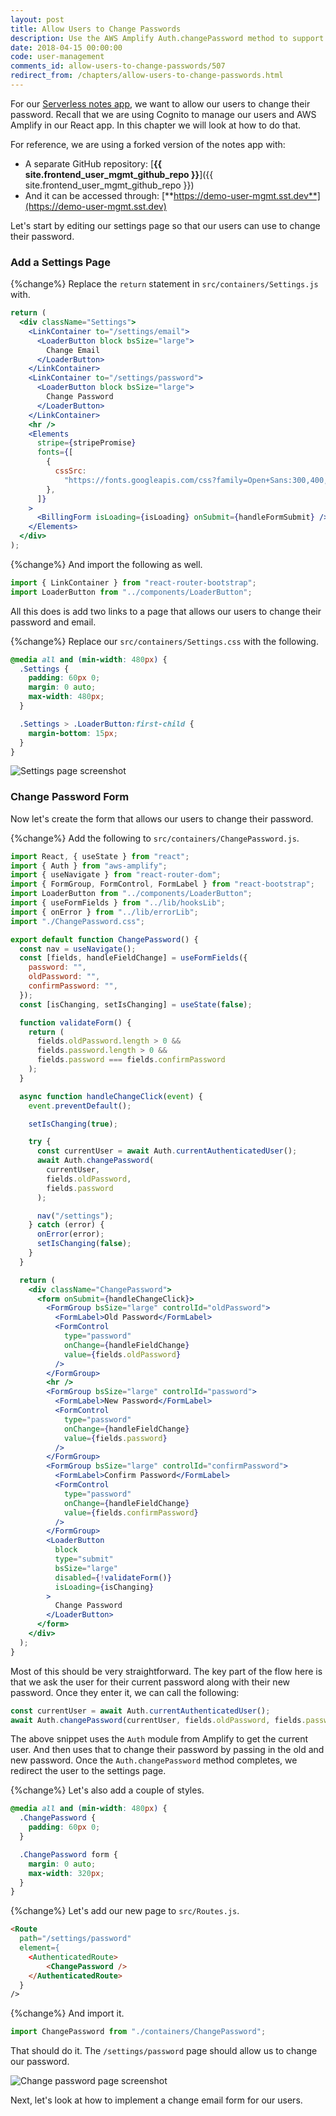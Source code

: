 ```yaml
---
layout: post
title: Allow Users to Change Passwords
description: Use the AWS Amplify Auth.changePassword method to support change password functionality in our Serverless React app. This triggers Cognito to help our users change their password.
date: 2018-04-15 00:00:00
code: user-management
comments_id: allow-users-to-change-passwords/507
redirect_from: /chapters/allow-users-to-change-passwords.html
---
```


For our [Serverless notes app](https://demo.sst.dev), we want to allow our users to change their password. Recall that we are using Cognito to manage our users and AWS Amplify in our React app. In this chapter we will look at how to do that.

For reference, we are using a forked version of the notes app with:

- A separate GitHub repository: [**{{ site.frontend_user_mgmt_github_repo }}**]({{ site.frontend_user_mgmt_github_repo }})
- And it can be accessed through: [**https://demo-user-mgmt.sst.dev**](https://demo-user-mgmt.sst.dev)

Let's start by editing our settings page so that our users can use to change their password.

### Add a Settings Page

{%change%} Replace the `return` statement in `src/containers/Settings.js` with.

```jsx
return (
  <div className="Settings">
    <LinkContainer to="/settings/email">
      <LoaderButton block bsSize="large">
        Change Email
      </LoaderButton>
    </LinkContainer>
    <LinkContainer to="/settings/password">
      <LoaderButton block bsSize="large">
        Change Password
      </LoaderButton>
    </LinkContainer>
    <hr />
    <Elements
      stripe={stripePromise}
      fonts={[
        {
          cssSrc:
            "https://fonts.googleapis.com/css?family=Open+Sans:300,400,600,700,800",
        },
      ]}
    >
      <BillingForm isLoading={isLoading} onSubmit={handleFormSubmit} />
    </Elements>
  </div>
);
```

{%change%} And import the following as well.

```jsx
import { LinkContainer } from "react-router-bootstrap";
import LoaderButton from "../components/LoaderButton";
```

All this does is add two links to a page that allows our users to change their password and email.

{%change%} Replace our `src/containers/Settings.css` with the following.

```css
@media all and (min-width: 480px) {
  .Settings {
    padding: 60px 0;
    margin: 0 auto;
    max-width: 480px;
  }

  .Settings > .LoaderButton:first-child {
    margin-bottom: 15px;
  }
}
```

![Settings page screenshot](/assets/user-management/settings-page.png)

### Change Password Form

Now let's create the form that allows our users to change their password.

{%change%} Add the following to `src/containers/ChangePassword.js`.

```jsx
import React, { useState } from "react";
import { Auth } from "aws-amplify";
import { useNavigate } from "react-router-dom";
import { FormGroup, FormControl, FormLabel } from "react-bootstrap";
import LoaderButton from "../components/LoaderButton";
import { useFormFields } from "../lib/hooksLib";
import { onError } from "../lib/errorLib";
import "./ChangePassword.css";

export default function ChangePassword() {
  const nav = useNavigate();
  const [fields, handleFieldChange] = useFormFields({
    password: "",
    oldPassword: "",
    confirmPassword: "",
  });
  const [isChanging, setIsChanging] = useState(false);

  function validateForm() {
    return (
      fields.oldPassword.length > 0 &&
      fields.password.length > 0 &&
      fields.password === fields.confirmPassword
    );
  }

  async function handleChangeClick(event) {
    event.preventDefault();

    setIsChanging(true);

    try {
      const currentUser = await Auth.currentAuthenticatedUser();
      await Auth.changePassword(
        currentUser,
        fields.oldPassword,
        fields.password
      );

      nav("/settings");
    } catch (error) {
      onError(error);
      setIsChanging(false);
    }
  }

  return (
    <div className="ChangePassword">
      <form onSubmit={handleChangeClick}>
        <FormGroup bsSize="large" controlId="oldPassword">
          <FormLabel>Old Password</FormLabel>
          <FormControl
            type="password"
            onChange={handleFieldChange}
            value={fields.oldPassword}
          />
        </FormGroup>
        <hr />
        <FormGroup bsSize="large" controlId="password">
          <FormLabel>New Password</FormLabel>
          <FormControl
            type="password"
            onChange={handleFieldChange}
            value={fields.password}
          />
        </FormGroup>
        <FormGroup bsSize="large" controlId="confirmPassword">
          <FormLabel>Confirm Password</FormLabel>
          <FormControl
            type="password"
            onChange={handleFieldChange}
            value={fields.confirmPassword}
          />
        </FormGroup>
        <LoaderButton
          block
          type="submit"
          bsSize="large"
          disabled={!validateForm()}
          isLoading={isChanging}
        >
          Change Password
        </LoaderButton>
      </form>
    </div>
  );
}
```

Most of this should be very straightforward. The key part of the flow here is that we ask the user for their current password along with their new password. Once they enter it, we can call the following:

```jsx
const currentUser = await Auth.currentAuthenticatedUser();
await Auth.changePassword(currentUser, fields.oldPassword, fields.password);
```

The above snippet uses the `Auth` module from Amplify to get the current user. And then uses that to change their password by passing in the old and new password. Once the `Auth.changePassword` method completes, we redirect the user to the settings page.

{%change%} Let's also add a couple of styles.

```css
@media all and (min-width: 480px) {
  .ChangePassword {
    padding: 60px 0;
  }

  .ChangePassword form {
    margin: 0 auto;
    max-width: 320px;
  }
}
```

{%change%} Let's add our new page to `src/Routes.js`.

```html
<Route
  path="/settings/password"
  element={
    <AuthenticatedRoute>
        <ChangePassword />
    </AuthenticatedRoute>
  }
/>
```

{%change%} And import it.

```jsx
import ChangePassword from "./containers/ChangePassword";
```

That should do it. The `/settings/password` page should allow us to change our password.

![Change password page screenshot](/assets/user-management/change-password-page.png)

Next, let's look at how to implement a change email form for our users.
